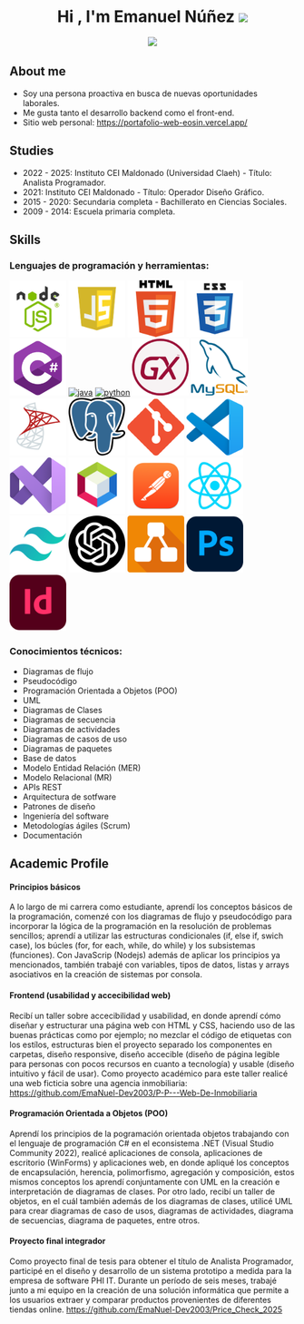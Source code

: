 <h1 align="center"><b>
  Hi , I'm Emanuel Núñez </b><img src="https://media.giphy.com/media/hvRJCLFzcasrR4ia7z/giphy.gif" width="35"></h1>
<p align="center">
  <a href="https://github.com/DenverCoder1/readme-typing-svg">
    <img src="https://readme-typing-svg.herokuapp.com?console&color=cyan&size=25&center=true&vCenter=true&width=600&height=100&lines=Junior+Developer;">
  </a>
</p>






## **About me**

- Soy una persona proactiva en busca de nuevas oportunidades laborales.
- Me gusta tanto el desarrollo backend como el front-end.
- Sitio web personal: https://portafolio-web-eosin.vercel.app/

## **Studies**
- 2022 - 2025: Instituto CEI Maldonado (Universidad Claeh) - Título: Analista Programador.
- 2021: Instituto CEI Maldonado - Título: Operador Diseño Gráfico. 
- 2015 - 2020: Secundaria completa - Bachillerato en Ciencias Sociales.
- 2009 - 2014: Escuela primaria completa.
  
## **Skills**
### Lenguajes de programación y herramientas:

[<img src="/imgs/nodejs-image.webp" alt="node.js" width="100">](https://docs.python.org/3/library/index.html)
[<img src="/imgs/javascript-logo-javascript-icon-transparent-free-png.webp" alt="JS" width="100">](https://docs.python.org/3/library/index.html)
[<img src="/imgs/HTML5_logo_and_wordmark.svg.png" alt="html" width="100">](https://docs.python.org/3/library/index.html)
[<img src="/imgs/css_logo.png" alt="css" width="100">](https://docs.python.org/3/library/index.html)
[<img src="/imgs/Csharp_Logo.png" alt="csharp" width="100">](https://docs.python.org/3/library/index.html)
[<img src="https://cdn.iconscout.com/icon/free/png-128/java-2038875-1720088.png" alt="java" width="100">](https://docs.oracle.com/en/java/)
[<img src="https://cdn.iconscout.com/icon/free/png-256/python-3521655-2945099.png" alt="python" width="100">](https://docs.python.org/3/library/index.html)
[<img src="/imgs/gx_logo.png" alt="genexus" width="100">](https://docs.python.org/3/library/index.html)
[<img src="/imgs/mysql.png" alt="mysql" width="100">](https://docs.python.org/3/library/index.html)
[<img src="/imgs/microsoft-sql-server.png" alt="sqlserver" width="100">](https://docs.python.org/3/library/index.html)
[<img src="/imgs/Postgresql_elephant.svg.png" alt="postgresql" width="100">](https://docs.python.org/3/library/index.html)
[<img src="/imgs/git_logo.png" alt="git" width="100">](https://docs.python.org/3/library/index.html)
[<img src="/imgs/Visual_Studio_Code_1.35_icon.svg.png" alt="vsc" width="100">](https://docs.python.org/3/library/index.html)
[<img src="/imgs/VS_Logo.png" alt="vs" width="100">](https://docs.python.org/3/library/index.html)
[<img src="/imgs/62bcc24124954158f4c5feac_NetBeans-Logo.wine.png" alt="netbeans" width="100">](https://docs.python.org/3/library/index.html)
[<img src="/imgs/postman_macos_bigsur_icon_189815.png" alt="postman" width="100">](https://docs.python.org/3/library/index.html)
[<img src="/imgs/React.js_logo-512.webp" alt="react" width="100">](https://docs.python.org/3/library/index.html)
[<img src="/imgs/tailwind_Logo.png" alt="tailwind" width="100">](https://docs.python.org/3/library/index.html)
[<img src="/imgs/chatgpt.png" alt="chatgpt" width="100">](https://docs.python.org/3/library/index.html)
[<img src="/imgs/Diagrams.net_Logo.svg.png" alt="drawio" width="100">](https://docs.python.org/3/library/index.html)
[<img src="/imgs/photoshop.png" alt="photoshop" width="100">](https://docs.python.org/3/library/index.html)
[<img src="/imgs/indesign.png" alt="indesing" width="100">](https://docs.python.org/3/library/index.html)

### Conocimientos técnicos:
- Diagramas de flujo
- Pseudocódigo
- Programación Orientada a Objetos (POO)
- UML  
- Diagramas de Clases
- Diagramas de secuencia
- Diagramas de actividades
- Diagramas de casos de uso
- Diagramas de paquetes
- Base de datos
- Modelo Entidad Relación (MER)
- Modelo Relacional (MR)
- APIs REST
- Arquitectura de sotfware
- Patrones de diseño
- Ingeniería del software
- Metodologías ágiles (Scrum)
- Documentación

## Academic Profile

#### Principios básicos
A lo largo de mi carrera como estudiante, aprendí  los conceptos básicos de la programación, comenzé con los diagramas de flujo y pseudocódigo para incorporar 
la lógica de la programación en la resolución de problemas sencillos; aprendí a utilizar las estructuras condicionales (if, else if, swich case), los búcles 
(for, for each, while, do while) y los subsistemas (funciones). Con JavaScrip (Nodejs) además de aplicar los principios ya mencionados, también trabajé con 
variables, tipos de datos, listas y arrays asociativos en la creación de sistemas por consola. 

#### Frontend (usabilidad y accecibilidad web)
Recibí un taller sobre accecibilidad y usabilidad, en donde aprendí cómo diseñar y estructurar una página web con HTML y CSS, haciendo uso de las buenas
prácticas como por ejemplo; no mezclar el código de etiquetas con los estílos, estructuras bien el proyecto separado los componentes en carpetas, diseño 
responsive, diseño accecible (diseño de página legible para personas con pocos recursos en cuanto a tecnología) y usable (diseño intuitivo y fácil de usar).
Como proyecto académico para este taller realicé una web ficticia sobre una agencia inmobiliaria: https://github.com/EmaNuel-Dev2003/P-P---Web-De-Inmobiliaria

#### Programación Orientada a Objetos (POO)
Aprendí los principios de la pogramación orientada objetos trabajando con el lenguaje de programación C# en el econsistema .NET (Visual Studio Community 2022),
realicé aplicaciones de consola, aplicaciones de escritorio (WinForms) y aplicaciones web, en donde apliqué los conceptos de encapsulación, herencia, polimorfismo,
agregación y composición, estos mismos conceptos los aprendí conjuntamente con UML en la creación e interpretación de diagramas de clases. 
Por otro lado, recibí un taller de objetos, en el cuál también además de los diagramas de clases, utilicé UML para crear diagramas de caso de usos, diagramas de
actividades, diagrama de secuencias, diagrama de paquetes, entre otros. 

#### Proyecto final integrador
Como proyecto final de tesis para obtener el título de Analista Programador, participé
en el diseño y desarrollo de un sistema prototipo a medida para la empresa de software
PHI IT. Durante un período de seis meses, trabajé junto a mi equipo en la creación de
una solución informática que permite a los usuarios extraer y comparar productos
provenientes de diferentes tiendas online.
https://github.com/EmaNuel-Dev2003/Price_Check_2025

<!--
**EmaNuel-Dev2003/EmaNuel-Dev2003** is a ✨ _special_ ✨ repository because its `README.md` (this file) appears on your GitHub profile.

Here are some ideas to get you started:

- 🔭 Hello
- 🌱 I’m currently learning ...
- 👯 I’m looking to collaborate on ...
- 🤔 I’m looking for help with ...
- 💬 Ask me about ...
- 📫 How to reach me: ...
- 😄 Pronouns: ...
- ⚡ Fun fact: ...
-->
